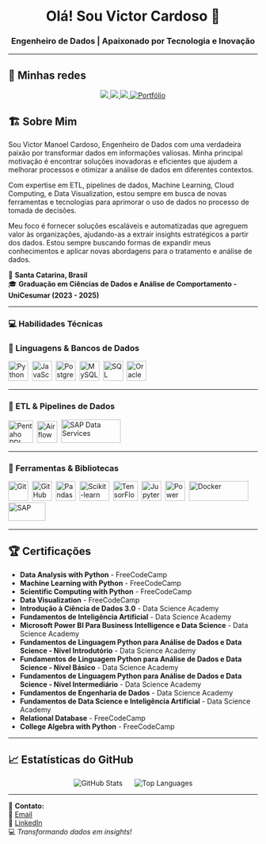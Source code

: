 <h1 align="center">Olá! Sou Victor Cardoso 👋</h1>
<h3 align="center">Engenheiro de Dados | Apaixonado por Tecnologia e Inovação</h3>

---
## 📩 Minhas redes
<p align="center">
  <a href="mailto:victormanoelcardosopbsc@gmail.com">
    <img src="https://img.shields.io/badge/Email-red?style=flat&logo=gmail">
  </a>
  <a href="https://www.linkedin.com/in/victor-cardoso-91353b286/">
    <img src="https://img.shields.io/badge/LinkedIn-blue?style=flat&logo=linkedin">
  </a>
  <a href="https://github.com/1kesty">
    <img src="https://img.shields.io/badge/GitHub-black?style=flat&logo=github">
  </a>
<a href="https://vcardosodataeng.vercel.app">
  <img src="https://img.shields.io/badge/Website-blue?style=flat&logo=world" alt="Portfólio">
</a>
</p>

## 🏗 Sobre Mim
Sou Victor Manoel Cardoso, Engenheiro de Dados com uma verdadeira paixão por transformar dados em informações valiosas. Minha principal motivação é encontrar soluções inovadoras e eficientes que ajudem a melhorar processos e otimizar a análise de dados em diferentes contextos.

Com expertise em ETL, pipelines de dados, Machine Learning, Cloud Computing, e Data Visualization, estou sempre em busca de novas ferramentas e tecnologias para aprimorar o uso de dados no processo de tomada de decisões. 

Meu foco é fornecer soluções escaláveis e automatizadas que agreguem valor às organizações, ajudando-as a extrair insights estratégicos a partir dos dados. Estou sempre buscando formas de expandir meus conhecimentos e aplicar novas abordagens para o tratamento e análise de dados. 

📍 **Santa Catarina, Brasil**  
🎓 **Graduação em Ciências de Dados e Análise de Comportamento - UniCesumar (2023 - 2025)**  

---

### 💻 Habilidades Técnicas
### 🔹 Linguagens & Bancos de Dados
<p align="left">
  <img src="https://cdn.jsdelivr.net/gh/devicons/devicon/icons/python/python-original.svg" title="Python" width="40" height="40"/>&nbsp;
  <img src="https://cdn.jsdelivr.net/gh/devicons/devicon/icons/javascript/javascript-original.svg" title="JavaScript" width="40" height="40"/>&nbsp;
  <img src="https://cdn.jsdelivr.net/gh/devicons/devicon/icons/postgresql/postgresql-original.svg" title="PostgreSQL" width="40" height="40"/>&nbsp;
  <img src="https://cdn.jsdelivr.net/gh/devicons/devicon/icons/mysql/mysql-original.svg" title="MySQL" width="40" height="40"/>&nbsp;
  <img src="https://cdn.jsdelivr.net/gh/devicons/devicon/icons/microsoftsqlserver/microsoftsqlserver-plain.svg" title="SQL Server" width="40" height="40"/>&nbsp;
  <img src="https://img.icons8.com/?size=100&id=39913&format=png&color=000000" title="Oracle" width="40" height="40"/>&nbsp;
</p>

---

### 🔹 ETL & Pipelines de Dados
<p align="left">
  <img src="https://i.postimg.cc/3NhSw-hrN/spoon-1.png" title="Pentaho PDI" width="50" height="45"/>&nbsp;
  <img src="https://miro.medium.com/v2/resize:fit:700/1*G33_0XwMBXPbOoW1Z2Si2w.jpeg" title="Airflow" width="41" height="44"/>&nbsp;
  <img src="https://sap-ds.com/wp-content/uploads/2017/06/Logo_SAP-DS-F-edited.png" title="SAP Data Services" width="120" height="47"/>&nbsp;
</p>

---

### 🔹 Ferramentas & Bibliotecas
<p align="left">
  <img src="https://cdn.jsdelivr.net/gh/devicons/devicon/icons/git/git-original.svg" title="Git" width="40" height="40"/>&nbsp;
  <img src="https://cdn.jsdelivr.net/gh/devicons/devicon/icons/github/github-original.svg" title="GitHub" width="40" height="40"/>&nbsp;
  <img src="https://cdn.jsdelivr.net/gh/devicons/devicon/icons/pandas/pandas-original.svg" title="Pandas" width="40" height="40"/>&nbsp;
  <img src="https://upload.wikimedia.org/wikipedia/commons/thumb/0/05/Scikit_learn_logo_small.svg/260px-Scikit_learn_logo_small.svg.png" title="Scikit-learn" width="60" height="40"/>&nbsp;
  <img src="https://img.icons8.com/?size=100&id=n3QRpDA7KZ7P&format=png&color=000000" title="TensorFlow" width="50" height="40"/>&nbsp;
  <img src="https://upload.wikimedia.org/wikipedia/commons/thumb/3/38/Jupyter_logo.svg/44px-Jupyter_logo.svg.png?20190118024747" title="Jupyter Notebook" width="40" height="40"/>&nbsp;
  <img src="https://upload.wikimedia.org/wikipedia/commons/thumb/c/cf/New_Power_BI_Logo.svg/600px-New_Power_BI_Logo.svg.png?20210102182532" title="Power BI" width="40" height="40"/>&nbsp;
  <img src="https://upload.wikimedia.org/wikipedia/commons/thumb/4/4e/Docker_%28container_engine%29_logo.svg/610px-Docker_%28container_engine%29_logo.svg.png?20161017201350" title="Docker" width="120" height="40"/>&nbsp;
  <img src="https://upload.wikimedia.org/wikipedia/commons/thumb/5/59/SAP_2011_logo.svg/455px-SAP_2011_logo.svg.png?20241103114958" title="SAP" width="75" height="37"/>&nbsp;
</p>

---

## 🏆 Certificações
- **Data Analysis with Python** - FreeCodeCamp  
- **Machine Learning with Python** - FreeCodeCamp  
- **Scientific Computing with Python** - FreeCodeCamp  
- **Data Visualization** - FreeCodeCamp  
- **Introdução à Ciência de Dados 3.0** - Data Science Academy  
- **Fundamentos de Inteligência Artificial** - Data Science Academy  
- **Microsoft Power BI Para Business Intelligence e Data Science** - Data Science Academy  
- **Fundamentos de Linguagem Python para Análise de Dados e Data Science - Nível Introdutório** - Data Science Academy  
- **Fundamentos de Linguagem Python para Análise de Dados e Data Science - Nível Básico** - Data Science Academy  
- **Fundamentos de Linguagem Python para Análise de Dados e Data Science - Nível Intermediário** - Data Science Academy  
- **Fundamentos de Engenharia de Dados** - Data Science Academy  
- **Fundamentos de Data Science e Inteligência Artificial** - Data Science Academy  
- **Relational Database** - FreeCodeCamp  
- **College Algebra with Python** - FreeCodeCamp  

---

## 📈 Estatísticas do GitHub
<p align="center">
  <span style="display: inline-block; margin-right: 20px;">
    <img src="https://github-readme-stats.vercel.app/api?username=1kesty&show_icons=true&theme=dark" alt="GitHub Stats">
  </span>
  <span style="display: inline-block;">
    <img src="https://github-readme-stats.vercel.app/api/top-langs/?username=1kesty&layout=compact&theme=dark" alt="Top Languages">
  </span>
</p>

---

📩 **Contato:**  
📧 [Email](mailto:victormanoelcardosopbsc@gmail.com)  
🔗 [LinkedIn](https://www.linkedin.com/in/victor-cardoso-91353b286/)  
💻 *Transformando dados em insights!*

